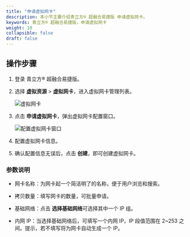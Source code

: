 ```yaml
---
title: "申请虚拟网卡"
description: 本小节主要介绍青立方® 超融合易捷版 申请虚拟网卡。 
keywords: 青立方® 超融合易捷版，申请虚拟网卡
weight: 10
collapsible: false
draft: false
---
```





## 操作步骤

1. 登录 青立方® 超融合易捷版。
2. 选择 **虚拟资源** > **虚拟网卡**，进入虚拟网卡管理列表。

   ![虚拟网卡](../../../_images/nic_list.png)

3. 点击 **申请虚拟网卡**，弹出虚拟网卡配置窗口。
   
   ![配置虚拟网卡窗口](../../../_images/config_nic.png)

4. 配置虚拟网卡信息。

5. 确认配置信息无误后，点击 **创建**，即可创建虚拟网卡。

### 参数说明

- 网卡名称：为网卡起一个简洁明了的名称，便于用户浏览和搜索。

- 拷贝数量：填写网卡的数量，可批量申请。

- 基础网络：点击 **选择基础网络**可选择其中一个 IP 组。

- 内网 IP：当选择基础网络后，可填写一个内网 IP，IP 段值范围在 2~253 之间。提示，若不填写将为网卡自动生成一个 IP。
